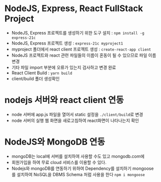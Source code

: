 # NodeJS, Express, React FullStack Project
* NodeJS, Express 프로젝트를 생성하기 위한 도구 설치 : `npm install -g express-21c`
* NodeJS, Express 프로젝트 생성 : `express-21c myproject1`
* myproject 폴더에서 react client 프로젝트 생성 : `create-react-app client`
* NodeJS 프로젝트와 react 관련 파일들의 이름이 혼동이 될 수 있으므로 파일 이름 변경
* 기타 파일 import 부분에 오류가 있는지 검사하고 변경 완료
* React Client Build : `yarn build`
* client/build 폴더 생성확인

# nodejs 서버와 react client 연동
* node 서버에 app.js 파일을 열어서 static 설정을 `./client/build`로 변경
* node 서버의 실행 웹 화면을 새로고침하여 react화면이 나타나는지 확인

# NodeJS와 MongoDB 연동
* mongoDB는 local에 서버를 설치하여 사용할 수도 있고 mongodb.com에
* 회원가입을 하여 무료 cloud 서비스를 이용할 수 있다.
* Nodejs와 mongoDB를 연동하기 위하여 Dependency를 설치하기
 mongoose를 설치하여 NoSQL을 DBMS Schema 처럼 사용을 한다
 `npm i mongoose`